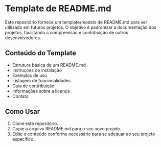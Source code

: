 # Template de README.md

Este repositório fornece um template/modelo de README.md para ser utilizado em futuros projetos. O objetivo é padronizar a documentação dos projetos, facilitando a compreensão e contribuição de outros desenvolvedores.

## Conteúdo do Template

- Estrutura básica de um README.md
- Instruções de instalação
- Exemplos de uso
- Listagem de funcionalidades
- Guia de contribuição
- Informações sobre a licença
- Contato

## Como Usar

1. Clone este repositório.
2. Copie o arquivo README.md para o seu novo projeto.
3. Edite o conteúdo conforme necessário para se adequar ao seu projeto específico.

